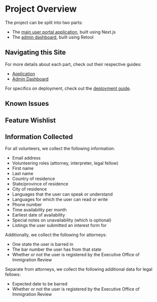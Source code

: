 # Project Overview

The project can be split into two parts:
- The [main user portal application](/dev/app/), built using Next.js
- The [admin dashboard](/dev/retool), built using Retool

## Navigating this Site

For more details about each part, check out their respective guides:
- [Application](/dev/app/)
- [Admin Dashboard](/dev/retool)

For specifics on deployment, check out the [deployment guide](/dev/deployment).

## Known Issues

## Feature Wishlist

## Information Collected

For all volunteers, we collect the following information:
- Email address
- Volunteering roles (attorney, interpreter, legal fellow)
- First name
- Last name
- Country of residence
- State/province of residence
- City of residence
- Languages that the user can speak or understand
- Languages for which the user can read or write
- Phone number
- Time availability per month
- Earliest date of availability
- Special notes on unavailability (which is optional)
- Listings the user submitted an interest form for

Additionally, we collect the following for attorneys:
- One state the user is barred in
- The bar number the user has from that state
- Whether or not the user is registered by the Executive Office of Immigration Review

Separate from attorneys, we collect the following additional data for legal fellows:
- Expected date to be barred
- Whether or not the user is registered by the Executive Office of Immigration Review
